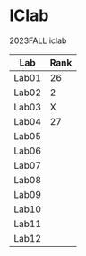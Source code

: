 # IClab
2023FALL iclab 

|Lab |Rank|
|-----|------|
|Lab01|  26  |
|Lab02|  2|
|Lab03|  X   |# (NO performance)
|Lab04|  27  |
|Lab05|      |
|Lab06|      |
|Lab07|      |
|Lab08|      |
|Lab09|      |
|Lab10|      |
|Lab11|      |
|Lab12|      |
